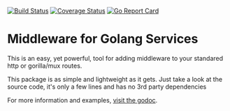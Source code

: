 [![Build Status](https://travis-ci.org/UrbanGopher/middleware.svg?branch=master)](https://travis-ci.org/UrbanGopher/middleware)
[![Coverage Status](https://coveralls.io/repos/github/UrbanGopher/middleware/badge.svg)](https://coveralls.io/github/UrbanGopher/middleware)
[![Go Report Card](https://goreportcard.com/badge/github.com/UrbanGopher/middleware)](https://goreportcard.com/report/github.com/UrbanGopher/middleware)

# Middleware for Golang Services

This is an easy, yet powerful, tool for adding middleware to your standared http
or gorilla/mux routes.

This package is as simple and lightweight as it gets. Just take a look at the
source code, it's only a few lines and has no 3rd party dependencies

For more information and examples, [visit the godoc](https://godoc.org/github.com/UrbanGopher/middleware).
